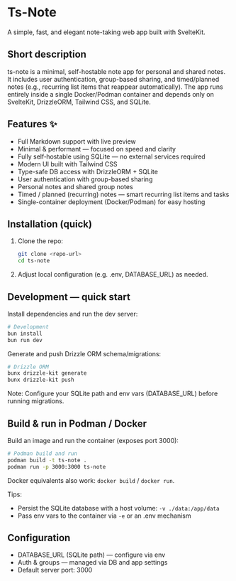 # Ts-Note

A simple, fast, and elegant note-taking web app built with SvelteKit.

## Short description
ts-note is a minimal, self-hostable note app for personal and shared notes. It
includes user authentication, group-based sharing, and timed/planned notes
(e.g., recurring list items that reappear automatically). The app runs entirely
inside a single Docker/Podman container and depends only on SvelteKit,
DrizzleORM, Tailwind CSS, and SQLite.

## Features ✨
- Full Markdown support with live preview
- Minimal & performant — focused on speed and clarity
- Fully self‑hostable using SQLite — no external services required
- Modern UI built with Tailwind CSS
- Type-safe DB access with DrizzleORM + SQLite
- User authentication with group-based sharing
- Personal notes and shared group notes
- Timed / planned (recurring) notes — smart recurring list items and tasks
- Single-container deployment (Docker/Podman) for easy hosting

## Installation (quick)
1. Clone the repo:
   ```bash
   git clone <repo-url>
   cd ts-note
   ```
2. Adjust local configuration (e.g. .env, DATABASE_URL) as needed.

## Development — quick start
Install dependencies and run the dev server:
```bash
# Development
bun install
bun run dev
```

Generate and push Drizzle ORM schema/migrations:
```bash
# Drizzle ORM
bunx drizzle-kit generate
bunx drizzle-kit push
```

Note: Configure your SQLite path and env vars (DATABASE_URL) before running migrations.

## Build & run in Podman / Docker
Build an image and run the container (exposes port 3000):
```bash
# Podman build and run
podman build -t ts-note .
podman run -p 3000:3000 ts-note
```
Docker equivalents also work: `docker build` / `docker run`.

Tips:
- Persist the SQLite database with a host volume: `-v ./data:/app/data`
- Pass env vars to the container via `-e` or an .env mechanism

## Configuration
- DATABASE_URL (SQLite path) — configure via env
- Auth & groups — managed via DB and app settings
- Default server port: 3000